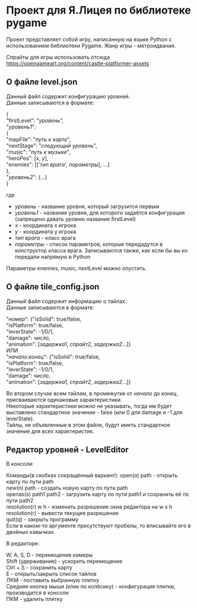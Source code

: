 # Проект для Я.Лицея по библиотеке pygame

Проект представляет собой игру, написанную на языке Python с использованием библиотеки Pygame. Жанр игры - метроидвания.

Спрайты для игры использовать отсюда https://opengameart.org/content/castle-platformer-assets

## О файле level.json

Данный файл содержит конфигурацию уровней.  
Данные записываются в формате:  

{  
  "firstLevel": "*уровень*",  
  "*уровень1*":  
  {  
    "mapFile": "*путь к карте*",  
    "nextStage": "*следующий уровень*",  
    "music": "*путь к музыке*",  
    "heroPos": [*x*, *y*],  
    "enemies": [['*тип врага*', *параметры*], ...]  
  },  
  "*уровень2*": {...}  
}  

где  
- *уровень* - название уровня, который загрузится первым
- *уровень1* - название уровня, для которого задаётся конфигурация 
(запрещено давать уровню название firstLevel)
- *x* - координата x игрока
- *y* - координата y игрока
- *тип врага* - класс врага
- *параметры* - список параметров, которые передадутся в конструктор класса 
врага. Записываются также, как если бы вы их передали напрямую в Python

Параметры enemies, music, nextLevel можно опустить.

## О файле tile_config.json

Данный файл содержит информацию о тайлах.  
Данные записываются в формате:  

"*номер*": {"isSolid": true/false,  
            "isPlatform": true/false,  
            "leverState": -1/0/1,  
            "damage": *число*,  
            "animation": [*задержка1*, *спрайт2*, *задержка2*...]}  
ИЛИ  
"*начало*:*конец*": {"isSolid": true/false,  
                     "isPlatform": true/false,  
                     "leverState": -1/0/1,  
                     "damage": *число*,  
                     "animation": [*задержка1*, *спрайт2*, *задержка2*...]}
         
Во втором случае всем тайлам, в промежутке от *начало* до *конец*,
присваиваются одинаковые характеристики.  
Некоторые характеристики можно не указывать, тогда им будет выставлено
стандартное значение - false (или 0 для damage и -1 для leverState).  
Тайлы, не объявленные в этом файле,
будут иметь стандартное значение для всех характеристик.

## Редактор уровней - LevelEditor

В консоли:

Команды(в скобках сокращённый вариант):
open(o) path - открыть карту по пути path  
new(n) path - создать новую карту по пути path  
openas(s) path1 path2 - загрузить карту по пути path1
и сохранить её по пути path2  
resolution(r) w h - изменить разрешение окна редактора на w x h  
resolution(r) - вывести текущее разрешение  
quit(q) - закрыть программу  
Если в каком-то аргументе присутствуют пробелы, 
то вписывайте его в двойных кавычках

В редакторе:

W, A, S, D - перемещение камеры  
Shift (удерживание) - ускорить перемещение  
Ctrl + S - сохранить карту  
E - открыть/закрыть список тайлов  
ЛКМ - поставить выбранную плитку  
Средняя кнопка мыши (клик по колёсику) - конфигурация плитки, производится в
консоли  
ПКМ - удалить плитку